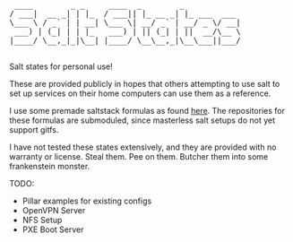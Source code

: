 <pre>
 ____        _ _     ____  _        _            
/ ___|  __ _| | |_  / ___|| |_ __ _| |_ ___  ___ 
\___ \ / _` | | __| \___ \| __/ _` | __/ _ \/ __|
 ___) | (_| | | |_   ___) | || (_| | ||  __/\__ \
|____/ \__,_|_|\__| |____/ \__\__,_|\__\___||___/
                                                 
</pre>                                                 

Salt states for personal use! 

These are provided publicly in hopes that others attempting to use salt to set up services on their home computers can use them as a reference.

I use some premade saltstack formulas as found [here](https://github.com/saltstack-formulas).
The repositories for these formulas are submoduled, since masterless salt setups do not yet support gitfs.

I have not tested these states extensively, and they are provided with no warranty or license. Steal them. Pee on them. Butcher them into some frankenstein monster. 

TODO:
* Pillar examples for existing configs
* OpenVPN Server
* NFS Setup
* PXE Boot Server
